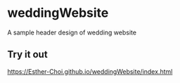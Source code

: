 # weddingWebsite
A sample header design of wedding website

## Try it out
https://Esther-Choi.github.io/weddingWebsite/index.html
